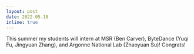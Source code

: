 ```yaml
---
layout: post
date: 2022-05-18
inline: true
---
```


This summer my students will intern at MSR (Ben Carver), ByteDance
(Yuqi Fu, Jingyuan Zhang), and Argonne National Lab (Zhaoyuan Su)!
Congrats!
